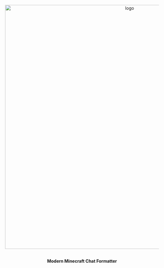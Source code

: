 <p align="center">
  <a href="https://github.com/Sxtanna/vox-chat/">
    <img src="https://i.imgur.com/P3SoS2f.png" alt="logo" width="800">
  </a>


  <p align="center">
    <br />
    <strong>Modern Minecraft Chat Formatter</strong>
  </p>
</p>